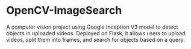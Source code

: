 # OpenCV-ImageSearch
A computer vision project using Google Inception V3 model to detect objects in uploaded videos. Deployed on Flask, it allows users to upload videos, split them into frames, and search for objects based on a query.
